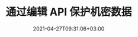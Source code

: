 ---
############################# Static ############################
layout: "product"
date: 2021-04-27T09:31:06+03:00
draft: false

product: "Redaction"
product_tag: "redaction"
platform: ".NET"
platform_tag: "net"

############################# Head ############################
head_title: "C# .NET 编辑 API |从 PDF Word Excel 图像中隐藏私人文本"
head_description: ".NET 的文档编辑 API。编辑、隐藏或删除 PDF、Microsoft Word、Excel、演示文稿和光栅图像中的敏感内容."

############################# Header ############################
title: "通过编辑 API 保护机密数据"
description: "使用 .NET API 编辑、隐藏或删除文档、工作表、演示文稿、PDF 和光栅图像文件中的敏感内容和元数据."
button:
    enable: true

############################# SubMenu ############################
submenu:
    enable: true
    
    left:
        img_alt: "GroupDocs.Redaction for .NET"
        image: "/border/groupdocs-redaction-net.svg"
        product: "GroupDocs.Redaction"
        platform: ".NET"

    middle:
        button:
            # button loop
            - link: "#overview"
              text: "概述"

            # button loop
            - link: "#features"
              text: "特征"

            # button loop
            - link: "#support"
              text: "Support"

            # button loop
            - link: "https://products.groupdocs.app/redaction"
              text: "Live Demo"

            # button loop
            - link: "https://purchase.groupdocs.com/pricing/redaction/net"
              text: "价钱"

    right:
        link_download: "https://downloads.groupdocs.com/redaction"
        link_learn: "https://docs.groupdocs.com/redaction/net/"
        link_buy: "https://purchase.groupdocs.com"

############################# 概述 ############################
overview:
    enable: true
    content: |
      GroupDocs.Redaction for .NET 是一个 API 库，可帮助您从各种文件格式（例如 Microsoft Word、Excel、PowerPoint 和 PDF）中删除敏感和分类数据。我们的编校 API 的单一格式独立接口支持各种类型的编校，例如文本编校、元数据编校、注释编校和表格文档编校。 GroupDocs.Redaction for .NET API 还允许您编辑受密码保护的文件。您可以将文档保存为原始格式，并使用原始页面的光栅图像创建经过净化的 PDF 文档。
    tabs:
      enable: true
      
      ## TAB ONE ##
      tab_one:
        description: |
          以下是 .NET 的 GroupDocs.Redaction 的概述：
      
        right:
          enable: true
          icon: "fab fa-html5"
          title: "概述"
          content: |
            * 编辑文本
            * 编辑元数据
            * 编辑注释
            * 编辑表格文档
            * 编辑受保护的文件
            * 定制
      
      ## TAB TWO ##
      tab_two:
        description: |
          GroupDocs.Redaction for .NET 支持以下 [文档文件格式](https://docs.groupdocs.com/redaction/net/supported-document-formats/)：

        right:
          enable: true
          table:
            # table loop
            - title: "编辑文本, Metadata & Comments"
              content: |
                * **Word**: DOC, DOCX, DOT, ODT, DOTX, DOCM, DOTM, RTF
                * **Excel**: XLS, XLSX, XLT, XLTX, XLSM, XLTM, CSV
                * **PowerPoint**: PPT, PPTX, PPS, PPSX, POTX, PPTM, PPSM, POTM
                * **固定布局**：PDF
                * **光栅图像**：JPG、BMP、PNG、GIF、TIFF

      ## TAB THREE ##
      tab_three:
        description: |
          GroupDocs.Redaction for .NET 支持以下操作系统、框架和包管理器:
        
        left:
          enable: true
          table:
            # table loop
            - icon: "fab fa-windows"
              title: "操作系统"
              content: |
                * Windows Desktop
                * Windows Server
                * Windows Azure
                * Linux

            # table loop
            - icon: "fas fa-code"
              title: "支持的框架"
              content: |
                * .NET Framework 2.0 或更高版本
                * .NET 标准 2.0
                * .NET Core 2.0

        right:
          enable: true
          table:
            # table loop
            - icon: "fas fa-box"
              title: "包管理器"
              content: |
                * NuGet

            # table loop
            - icon: "fas fa-tools"
              title: "开发环境"
              content: |
                * Microsoft Visual Studio
                * Xamarin.Android
                * Xamarin.IOS
                * Xamarin.Mac
                * MonoDevelop

############################# 特征 ############################
features:
    enable: true
    title: "GroupDocs.Redaction for .NET 特征"

    feature:
      # feature loop
      - icon: "fas fa-copy"
        content: "执行区分大小写的搜索，以查找准确的短语编辑"

      # feature loop
      - icon: "fas fa-eye"
        content: "使用颜色框隐藏编辑文本而不是字符串替换"

      # feature loop
      - icon: "fas fa-bolt"
        content: "使用正则表达式搜索查找和编辑任何文本"
      
      # feature loop
      - icon: "fas fa-file-powerpoint"
        content: "过滤文档的分类元数据信息的全部或任意组合"

      # feature loop
      - icon: "fas fa-code"
        content: "快速擦除特定文档的完整元数据信息"

      # feature loop
      - icon: "fas fa-cloud"
        content: "将编辑范围设置为 Excel 中的特定工作表和/或列"

      # feature loop
      - icon: "fas fa-remove-format"
        content: "从文档中删除所有或特定的评论和其他注释"

      # feature loop
      - icon: "fas fa-comment-slash"
        content: "从注释文本中搜索和删除敏感数据"

      # feature loop
      - icon: "fas fa-location-arrow"
        content: "能够使用您自己的格式和编辑"

      # feature loop
      - icon: "fas fa-border-all"
        content: "支持光栅图像格式和图像区域编辑"

      # feature loop
      - icon: "fas fa-wrench"
        content: "在 XML 文件中指定一组编辑规则（策略）"

      # feature loop
      - icon: "fas fa-columns"
        content: "在转换为 PDF 时指定页面范围和 PDF 合规级别"

      # feature loop
      - icon: "fas fa-envelope"
        content: "编辑 PDF、Word 和演示文稿文档中的嵌入图像"

      # feature loop
      - icon: "fas fa-print"
        content: "将编辑策略另存为 XML 文件"

    more_feature:
      # more_feature_loop
      - title: "轻松控制地编辑您的分类数据"
        content: |
          GroupDocs.Redaction for .NET API 让您可以完全控制如何从受支持的文档中隐藏或删除重要的分类信息。使用我们的 Redaction API 非常简单直接。

          在下面的示例中，我们加载一个支持的文档，删除任何文本，使用 C# 匹配“2 位，空格或无，2 位，再次空格和 6 位”（例如 12 34 567890）和蓝色框。完成后，它会通过添加后缀“_Redacted”来重命名文档，以原始格式保存文档：

          ```cs
          // 创建一个 Redactor 类的实例
          using (Redactor redactor = new Redactor("sample.docx"))
          {
            // 应用编辑
            redactor.Apply(new RegexRedaction("\\d{2}\\s*\\d{2}[^\\d]*\\d{6}", new ReplacementOptions(System.Drawing.Color.Blue)));
            redactor.Save();
          }
          ```

############################# Support ############################
support:
    enable: true

############################# Solutions ############################
solutions:
    enable: true
    title: "GroupDocs.Redaction 为其他流行的开发环境提供文档查看 API"

    solution:
        # solution loop
        - img_alt: "GroupDocs.Redaction for Java"
          image: "/border/groupdocs-redaction-java.svg"
          product: "GroupDocs.Redaction"
          platform: "Java"
          link: "/redaction/java/"

############################# Back to top ###############################
back_to_top:
  enable: true
---